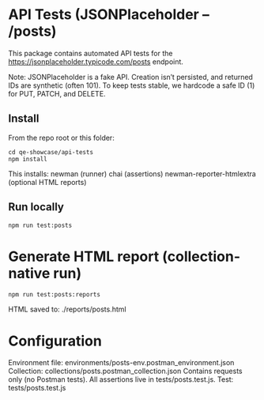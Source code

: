 # API Tests (JSONPlaceholder – /posts)

This package contains automated API tests for the https://jsonplaceholder.typicode.com/posts endpoint.

Note: JSONPlaceholder is a fake API. Creation isn’t persisted, and returned IDs are synthetic (often 101).
To keep tests stable, we hardcode a safe ID (1) for PUT, PATCH, and DELETE.

## Install

From the repo root or this folder:

```
cd qe-showcase/api-tests
npm install
```

This installs:
newman (runner)
chai (assertions)
newman-reporter-htmlextra (optional HTML reports)

## Run locally

```
npm run test:posts
```

# Generate HTML report (collection-native run)

```
npm run test:posts:reports
```
HTML saved to: ./reports/posts.html

# Configuration

Environment file: environments/posts-env.postman_environment.json
Collection: collections/posts.postman_collection.json
Contains requests only (no Postman tests). All assertions live in tests/posts.test.js.
Test: tests/posts.test.js

